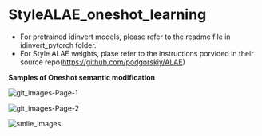# StyleALAE_oneshot_learning

- For pretrained idinvert models, please refer to the readme file in idinvert_pytorch folder.
- For Style ALAE weights, plase refer to the instructions porvided in their source repo(https://github.com/podgorskiy/ALAE)

**Samples of Oneshot semantic modification**

![git_images-Page-1](https://user-images.githubusercontent.com/32710776/171091682-b0b810a1-4960-4105-801d-ae6d3fc1af57.jpg)





![git_images-Page-2](https://user-images.githubusercontent.com/32710776/171091670-08e5c575-a606-4caf-a6f5-3bde4b723f53.jpg)





![smile_images](https://user-images.githubusercontent.com/32710776/171092818-482764f4-0b6b-4320-9f4b-ced0f42086dc.jpg)
